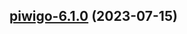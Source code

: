 

## [piwigo-6.1.0](https://github.com/truecharts/charts/compare/piwigo-6.0.0...piwigo-6.1.0) (2023-07-15)

